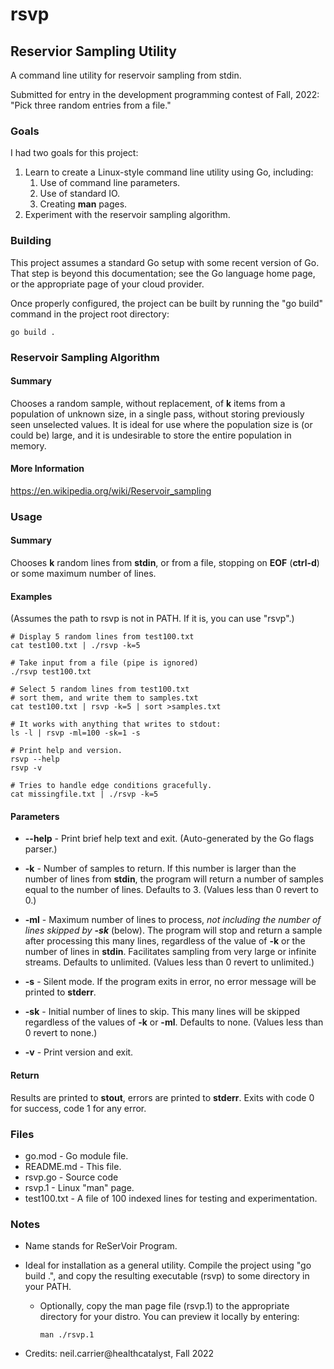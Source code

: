 # rsvp

## Reservior Sampling Utility

A command line utility for reservoir sampling from stdin.

Submitted for entry in the development programming contest of Fall, 2022: "Pick three random entries from a file."

### Goals

I had two goals for this project:

1. Learn to create a Linux-style command line utility using Go, including:
   1. Use of command line parameters.
   2. Use of standard IO.
   3. Creating **man** pages.
2. Experiment with the reservoir sampling algorithm.

### Building

This project assumes a standard Go setup with some recent version of Go.  That step is beyond this documentation; see the Go language home page, or the appropriate page of your cloud provider.  

Once properly configured, the project can be built by running the "go build" command in the project root directory:

```shell
go build .
```

### Reservoir Sampling Algorithm

#### Summary
Chooses a random sample, without replacement, of **k** items from a population of unknown size, in a single pass, without storing previously seen unselected values.  It is ideal for use where the population size is (or could be) large, and it is undesirable to store the entire population in memory.

#### More Information
https://en.wikipedia.org/wiki/Reservoir_sampling

### Usage

#### Summary
Chooses **k** random lines from **stdin**, or from a file, stopping on **EOF** (**ctrl-d**) or some maximum number of lines.

#### Examples
(Assumes the path to rsvp is not in PATH.  If it is, you can use "rsvp".)
```shell
# Display 5 random lines from test100.txt
cat test100.txt | ./rsvp -k=5

# Take input from a file (pipe is ignored)
./rsvp test100.txt

# Select 5 random lines from test100.txt
# sort them, and write them to samples.txt
cat test100.txt | rsvp -k=5 | sort >samples.txt

# It works with anything that writes to stdout:
ls -l | rsvp -ml=100 -sk=1 -s

# Print help and version.
rsvp --help
rsvp -v

# Tries to handle edge conditions gracefully.
cat missingfile.txt | ./rsvp -k=5
```
#### Parameters
- **--help** - Print brief help text and exit.  (Auto-generated by the Go flags parser.)


- **-k** - Number of samples to return.  If this number is larger than the number of lines from **stdin**, the program will return a number of samples equal to the number of lines.  Defaults to 3.  (Values less than 0 revert to 0.)


- **-ml** - Maximum number of lines to process, *not including the number of lines skipped by* ***-sk*** (below).  The program will stop and return a sample after processing this many lines, regardless of the value of **-k** or the number of lines in **stdin**.  Facilitates sampling from very large or infinite streams.  Defaults to unlimited.  (Values less than 0 revert to unlimited.)


- **-s** - Silent mode.  If the program exits in error, no error message will be printed to **stderr**.


- **-sk** - Initial number of lines to skip.  This many lines will be skipped regardless of the values of **-k** or **-ml**.  Defaults to none.  (Values less than 0 revert to none.)


- **-v** - Print version and exit.
#### Return
Results are printed to **stout**, errors are printed to **stderr**.  Exits with code 0 for success, code 1 for any error.

### Files
- go.mod - Go module file.
- README.md - This file.
- rsvp.go - Source code
- rsvp.1 - Linux "man" page.
- test100.txt - A file of 100 indexed lines for testing and experimentation.

### Notes
- Name stands for ReSerVoir Program.


- Ideal for installation as a general utility.  Compile the project using "go build .", and copy the resulting executable (rsvp) to some directory in your PATH.  
  - Optionally, copy the man page file (rsvp.1) to the appropriate directory for your distro.  You can preview it locally by entering:
    ```shell
    man ./rsvp.1
    ```


- Credits: neil.carrier@healthcatalyst, Fall 2022